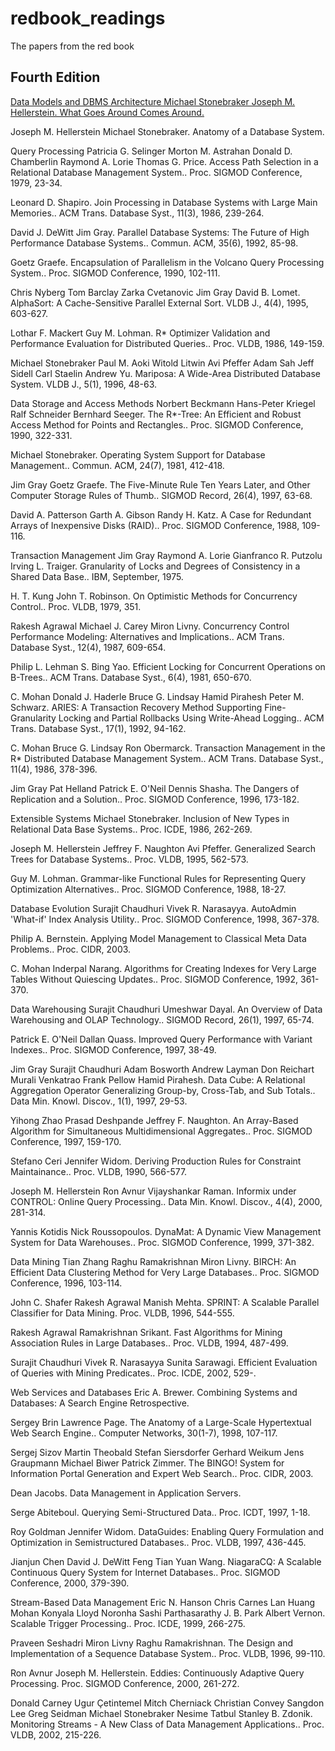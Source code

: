 # redbook_readings
The papers from the red book


## Fourth Edition

[Data Models and DBMS Architecture
Michael Stonebraker Joseph M. Hellerstein. What Goes Around Comes Around.](https://github.com/fhk/redbook_readings/blob/master/papers/SH05.pdf)

Joseph M. Hellerstein Michael Stonebraker. Anatomy of a Database System.

Query Processing
Patricia G. Selinger Morton M. Astrahan Donald D. Chamberlin Raymond A. Lorie Thomas G. Price. Access Path Selection in a Relational Database Management System.. Proc. SIGMOD Conference, 1979, 23-34.

Leonard D. Shapiro. Join Processing in Database Systems with Large Main Memories.. ACM Trans. Database Syst., 11(3), 1986, 239-264.

David J. DeWitt Jim Gray. Parallel Database Systems: The Future of High Performance Database Systems.. Commun. ACM, 35(6), 1992, 85-98.

Goetz Graefe. Encapsulation of Parallelism in the Volcano Query Processing System.. Proc. SIGMOD Conference, 1990, 102-111.

Chris Nyberg Tom Barclay Zarka Cvetanovic Jim Gray David B. Lomet. AlphaSort: A Cache-Sensitive Parallel External Sort. VLDB J., 4(4), 1995, 603-627.

Lothar F. Mackert Guy M. Lohman. R* Optimizer Validation and Performance Evaluation for Distributed Queries.. Proc. VLDB, 1986, 149-159.

Michael Stonebraker Paul M. Aoki Witold Litwin Avi Pfeffer Adam Sah Jeff Sidell Carl Staelin Andrew Yu. Mariposa: A Wide-Area Distributed Database System. VLDB J., 5(1), 1996, 48-63.

Data Storage and Access Methods
Norbert Beckmann Hans-Peter Kriegel Ralf Schneider Bernhard Seeger. The R*-Tree: An Efficient and Robust Access Method for Points and Rectangles.. Proc. SIGMOD Conference, 1990, 322-331.

Michael Stonebraker. Operating System Support for Database Management.. Commun. ACM, 24(7), 1981, 412-418.

Jim Gray Goetz Graefe. The Five-Minute Rule Ten Years Later, and Other Computer Storage Rules of Thumb.. SIGMOD Record, 26(4), 1997, 63-68.

David A. Patterson Garth A. Gibson Randy H. Katz. A Case for Redundant Arrays of Inexpensive Disks (RAID).. Proc. SIGMOD Conference, 1988, 109-116.

Transaction Management
Jim Gray Raymond A. Lorie Gianfranco R. Putzolu Irving L. Traiger. Granularity of Locks and Degrees of Consistency in a Shared Data Base.. IBM, September, 1975.

H. T. Kung John T. Robinson. On Optimistic Methods for Concurrency Control.. Proc. VLDB, 1979, 351.

Rakesh Agrawal Michael J. Carey Miron Livny. Concurrency Control Performance Modeling: Alternatives and Implications.. ACM Trans. Database Syst., 12(4), 1987, 609-654.

Philip L. Lehman S. Bing Yao. Efficient Locking for Concurrent Operations on B-Trees.. ACM Trans. Database Syst., 6(4), 1981, 650-670.

C. Mohan Donald J. Haderle Bruce G. Lindsay Hamid Pirahesh Peter M. Schwarz. ARIES: A Transaction Recovery Method Supporting Fine-Granularity Locking and Partial Rollbacks Using Write-Ahead Logging.. ACM Trans. Database Syst., 17(1), 1992, 94-162.

C. Mohan Bruce G. Lindsay Ron Obermarck. Transaction Management in the R* Distributed Database Management System.. ACM Trans. Database Syst., 11(4), 1986, 378-396.

Jim Gray Pat Helland Patrick E. O'Neil Dennis Shasha. The Dangers of Replication and a Solution.. Proc. SIGMOD Conference, 1996, 173-182.

Extensible Systems
Michael Stonebraker. Inclusion of New Types in Relational Data Base Systems.. Proc. ICDE, 1986, 262-269.

Joseph M. Hellerstein Jeffrey F. Naughton Avi Pfeffer. Generalized Search Trees for Database Systems.. Proc. VLDB, 1995, 562-573.

Guy M. Lohman. Grammar-like Functional Rules for Representing Query Optimization Alternatives.. Proc. SIGMOD Conference, 1988, 18-27.

Database Evolution
Surajit Chaudhuri Vivek R. Narasayya. AutoAdmin 'What-if' Index Analysis Utility.. Proc. SIGMOD Conference, 1998, 367-378.

Philip A. Bernstein. Applying Model Management to Classical Meta Data Problems.. Proc. CIDR, 2003.

C. Mohan Inderpal Narang. Algorithms for Creating Indexes for Very Large Tables Without Quiescing Updates.. Proc. SIGMOD Conference, 1992, 361-370.

Data Warehousing
Surajit Chaudhuri Umeshwar Dayal. An Overview of Data Warehousing and OLAP Technology.. SIGMOD Record, 26(1), 1997, 65-74.

Patrick E. O'Neil Dallan Quass. Improved Query Performance with Variant Indexes.. Proc. SIGMOD Conference, 1997, 38-49.

Jim Gray Surajit Chaudhuri Adam Bosworth Andrew Layman Don Reichart Murali Venkatrao Frank Pellow Hamid Pirahesh. Data Cube: A Relational Aggregation Operator Generalizing Group-by, Cross-Tab, and Sub Totals.. Data Min. Knowl. Discov., 1(1), 1997, 29-53.

Yihong Zhao Prasad Deshpande Jeffrey F. Naughton. An Array-Based Algorithm for Simultaneous Multidimensional Aggregates.. Proc. SIGMOD Conference, 1997, 159-170.

Stefano Ceri Jennifer Widom. Deriving Production Rules for Constraint Maintainance.. Proc. VLDB, 1990, 566-577.

Joseph M. Hellerstein Ron Avnur Vijayshankar Raman. Informix under CONTROL: Online Query Processing.. Data Min. Knowl. Discov., 4(4), 2000, 281-314.

Yannis Kotidis Nick Roussopoulos. DynaMat: A Dynamic View Management System for Data Warehouses.. Proc. SIGMOD Conference, 1999, 371-382.

Data Mining
Tian Zhang Raghu Ramakrishnan Miron Livny. BIRCH: An Efficient Data Clustering Method for Very Large Databases.. Proc. SIGMOD Conference, 1996, 103-114.

John C. Shafer Rakesh Agrawal Manish Mehta. SPRINT: A Scalable Parallel Classifier for Data Mining. Proc. VLDB, 1996, 544-555.

Rakesh Agrawal Ramakrishnan Srikant. Fast Algorithms for Mining Association Rules in Large Databases.. Proc. VLDB, 1994, 487-499.

Surajit Chaudhuri Vivek R. Narasayya Sunita Sarawagi. Efficient Evaluation of Queries with Mining Predicates.. Proc. ICDE, 2002, 529-.

Web Services and Databases
Eric A. Brewer. Combining Systems and Databases: A Search Engine Retrospective.

Sergey Brin Lawrence Page. The Anatomy of a Large-Scale Hypertextual Web Search Engine.. Computer Networks, 30(1-7), 1998, 107-117.

Sergej Sizov Martin Theobald Stefan Siersdorfer Gerhard Weikum Jens Graupmann Michael Biwer Patrick Zimmer. The BINGO! System for Information Portal Generation and Expert Web Search.. Proc. CIDR, 2003.

Dean Jacobs. Data Management in Application Servers.

Serge Abiteboul. Querying Semi-Structured Data.. Proc. ICDT, 1997, 1-18.

Roy Goldman Jennifer Widom. DataGuides: Enabling Query Formulation and Optimization in Semistructured Databases.. Proc. VLDB, 1997, 436-445.

Jianjun Chen David J. DeWitt Feng Tian Yuan Wang. NiagaraCQ: A Scalable Continuous Query System for Internet Databases.. Proc. SIGMOD Conference, 2000, 379-390.

Stream-Based Data Management
Eric N. Hanson Chris Carnes Lan Huang Mohan Konyala Lloyd Noronha Sashi Parthasarathy J. B. Park Albert Vernon. Scalable Trigger Processing.. Proc. ICDE, 1999, 266-275.

Praveen Seshadri Miron Livny Raghu Ramakrishnan. The Design and Implementation of a Sequence Database System.. Proc. VLDB, 1996, 99-110.

Ron Avnur Joseph M. Hellerstein. Eddies: Continuously Adaptive Query Processing. Proc. SIGMOD Conference, 2000, 261-272.

Donald Carney Ugur Çetintemel Mitch Cherniack Christian Convey Sangdon Lee Greg Seidman Michael Stonebraker Nesime Tatbul Stanley B. Zdonik. Monitoring Streams - A New Class of Data Management Applications.. Proc. VLDB, 2002, 215-226.